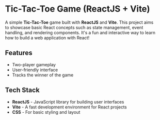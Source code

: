 # Tic-Tac-Toe Game (ReactJS + Vite)

A simple **Tic-Tac-Toe** game built with **ReactJS** and **Vite**. This project aims to showcase basic React concepts such as state management, event handling, and rendering components. It's a fun and interactive way to learn how to build a web application with React!

## Features
- Two-player gameplay
- User-friendly interface
- Tracks the winner of the game

## Tech Stack
- **ReactJS** - JavaScript library for building user interfaces
- **Vite** - A fast development environment for React projects
- **CSS** - For basic styling and layout
